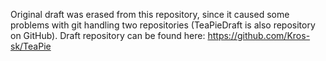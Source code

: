 Original draft was erased from this repository, since it caused some problems with git handling two repositories (TeaPieDraft is also repository on GitHub). Draft repository can be found here: https://github.com/Kros-sk/TeaPie
